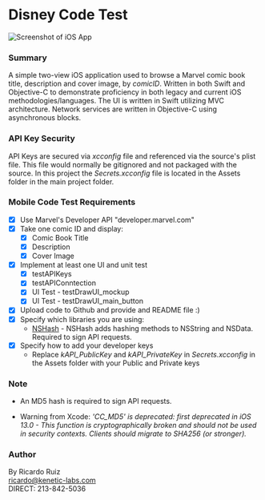 # Disney Code Test

![Screenshot of iOS App](https://kl-store1.s3.us-west-1.amazonaws.com/rr_screenshot.jpg)

### Summary

A simple two-view iOS application used to browse a Marvel comic book title, description and cover image, by *comicID*.  Written in both Swift and Objective-C to demonstrate proficiency in both legacy and current iOS methodologies/languages.
The UI is written in Swift utilizing MVC architecture.  Network services are written in Objective-C using asynchronous blocks.

### API Key Security

API Keys are secured via *xcconfig* file and referenced via the source's plist file. This file would normally be gitignored and not packaged with the source. In this project the *Secrets.xcconfig* file is located in the Assets folder in the main project folder.

### Mobile Code Test Requirements
- [x] Use Marvel's Developer API "developer.marvel.com" <br/>
- [x] Take one comic ID and display: <br/>
    - [x] Comic Book Title <br/>
    - [x] Description <br/>
    - [x] Cover Image <br/>
- [x] Implement at least one UI and unit test <br/>
    - [x] testAPIKeys <br/>
    - [x] testAPIConntection <br/>
    - [x] UI Test - testDrawUI_mockup <br/>
    - [x] UI Test - testDrawUI_main_button <br/>
- [x] Upload code to Github and provide and README file :)<br/>
- [x] Specify which libraries you are using: <br/>
    - [NSHash](https://github.com/jerolimov/NSHash) - NSHash adds hashing methods to NSString and NSData.  Required to sign API requests. <br/>
- [x] Specify how to add your developer keys <br/>
    - Replace *kAPI_PublicKey* and *kAPI_PrivateKey* in *Secrets.xcconfig* in the Assets folder with your Public and Private keys <br/>

### Note
- An MD5 hash is required to sign API requests.
>
- Warning from Xcode: *'CC_MD5' is deprecated: first deprecated in iOS 13.0 - This function is cryptographically broken and should not be used in security contexts. Clients should migrate to SHA256 (or stronger).*

### Author
By Ricardo Ruiz <br/>
ricardo@kenetic-labs.com <br/>
DIRECT: 213-842-5036 <br/>
